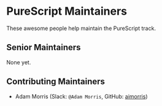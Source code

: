 # PureScript Maintainers

These awesome people help maintain the PureScript track.

## Senior Maintainers

None yet.

## Contributing Maintainers

- Adam Morris (Slack: `@Adam Morris`, GitHub: [aimorris](https://github.com/aimorris))
